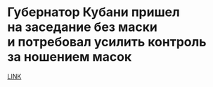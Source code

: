 # Губернатор Кубани пришел на заседание без маски и потребовал усилить контроль за ношением масок



[LINK](https://varlamov.ru/4095529.html)